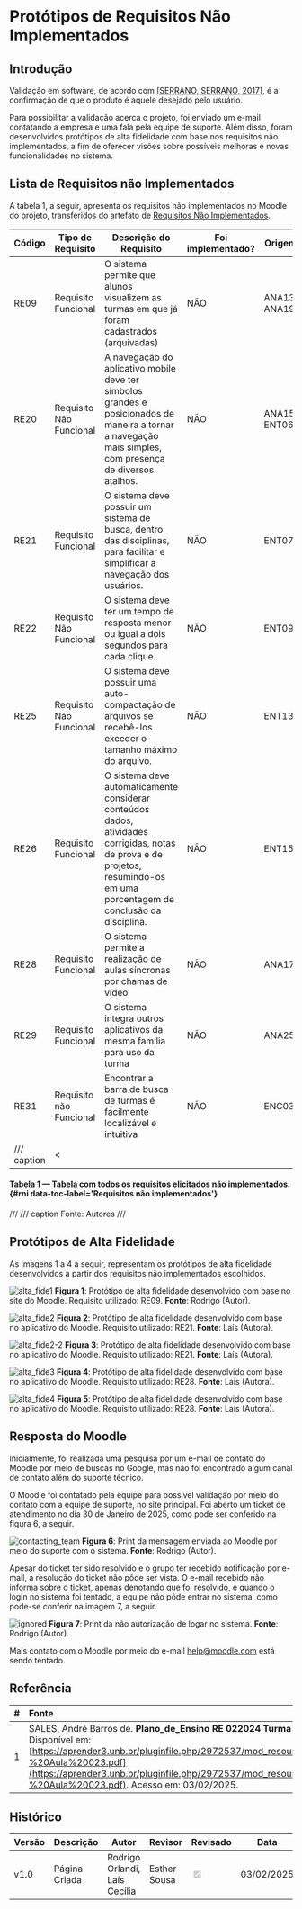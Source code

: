 # Protótipos de Requisitos Não Implementados

## Introdução

Validação em software, de acordo com [[SERRANO, SERRANO, 2017]](https://aprender3.unb.br/pluginfile.php/2972537/mod_resource/content/2/Requisitos%20-%20Aula%20023.pdf), é a confirmação de que o produto é aquele desejado pelo usuário.  

Para possibilitar a validação acerca o projeto, foi enviado um e-mail contatando a empresa e uma fala pela equipe de suporte. Além disso, foram desenvolvidos protótipos de alta fidelidade com base nos requisitos não implementados, a fim de oferecer visões sobre possíveis melhoras e novas funcionalidades no sistema.

## Lista de Requisitos não Implementados

A tabela 1, a seguir, apresenta os requisitos não implementados no Moodle do projeto, transferidos do artefato de [Requisitos Não Implementados](https://requisitos-de-software.github.io/2024.2-Moodle/Entregas/03%20-%20Modelagem/areq_nao_imp/#requisitos).

| Código  | Tipo de Requisito          | Descrição do Requisito  |  Foi implementado?  | Origem |
|---------|----------------------------|-------------------------|---------------------|--------|
| RE09    |  Requisito Funcional       |  O sistema permite que alunos visualizem as turmas em que já foram cadastrados (arquivadas) | NÃO | ANA13, ANA19 |
| RE20    |  Requisito Não Funcional   |  A navegação do aplicativo mobile deve ter símbolos grandes e posicionados de maneira a tornar a navegação mais simples, com presença de diversos atalhos. | NÃO | ANA15, ENT06 |
| RE21    |  Requisito Funcional       |  O sistema deve possuir um sistema de busca, dentro das disciplinas, para facilitar e simplificar a navegação dos usuários.| NÃO | ENT07 |
| RE22    |  Requisito Não Funcional   |  O sistema deve ter um tempo de resposta menor ou igual a dois segundos para cada clique. | NÃO | ENT09 |
| RE25    |  Requisito Não Funcional   |  O sistema deve possuir uma auto-compactação de arquivos se recebê-los exceder o tamanho máximo do arquivo.| NÃO | ENT13 |
| RE26    |  Requisito Funcional       |  O sistema deve automaticamente considerar conteúdos dados, atividades corrigidas, notas de prova e de projetos, resumindo-os em uma porcentagem de conclusão da disciplina.| NÃO |ENT15 |
| RE28    |  Requisito Funcional       |  O sistema permite a realização de aulas síncronas por chamas de vídeo | NÃO | ANA17 |
| RE29    |  Requisito Funcional       |  O sistema integra outros aplicativos da mesma família para uso da turma | NÃO | ANA25 |
| RE31    |  Requisito não Funcional   | Encontrar a barra de busca de turmas é facilmente localizável e intuitiva | NÃO | ENC03 |
/// caption | <
#### Tabela 1 — Tabela com todos os requisitos elicitados não implementados. {#rni data-toc-label='Requisitos não implementados'}
///
/// caption
Fonte: Autores
///

## Protótipos de Alta Fidelidade

As imagens 1 a 4 a seguir, representam os protótipos de alta fidelidade desenvolvidos a partir dos requisitos não implementados escolhidos. 

![alta_fide1](../../../img/alta_fide1.png) 
 **Figura 1**: Protótipo de alta fidelidade desenvolvido com base no site do Moodle. Requisito utilizado: RE09. **Fonte**: Rodrigo (Autor). 

![alta_fide2](../../../img/alta_fide2.jpeg) 
 **Figura 2**: Protótipo de alta fidelidade desenvolvido com base no aplicativo do Moodle. Requisito utilizado: RE21. **Fonte**: Laís (Autora). 

 ![alta_fide2-2](../../../img/alta_fide_2_2.jpeg) 
 **Figura 3**: Protótipo de alta fidelidade desenvolvido com base no aplicativo do Moodle. Requisito utilizado: RE21. **Fonte**: Laís (Autora). 

 ![alta_fide3](../../../img/alta_fide3.jpeg) 
 **Figura 4**: Protótipo de alta fidelidade desenvolvido com base no aplicativo do Moodle. Requisito utilizado: RE28. **Fonte**: Laís (Autora). 

 ![alta_fide4](../../../img/alta_fide4.jpeg) 
 **Figura 5**: Protótipo de alta fidelidade desenvolvido com base no aplicativo do Moodle. Requisito utilizado: RE28. **Fonte**: Laís (Autora). 

## Resposta do Moodle

Inicialmente, foi realizada uma pesquisa por um e-mail de contato do Moodle por meio de buscas no Google, mas não foi encontrado algum canal de contato além do suporte técnico.

O Moodle foi contatado pela equipe para possível validação por meio do contato com a equipe de suporte, no site principal. Foi aberto um ticket de atendimento no dia 30 de Janeiro de 2025, como pode ser conferido na figura 6, a seguir.

![contacting_team](../../../img/contacting_team.png) 
**Figura 6**: Print da mensagem enviada ao Moodle por meio do suporte com o sistema. **Fonte**: Rodrigo (Autor). 

Apesar do ticket ter sido resolvido e o grupo ter recebido notificação por e-mail, a resolução do ticket não pôde ser vista. O e-mail recebido não informa sobre o ticket, apenas denotando que foi resolvido, e quando o login no sistema foi tentado, a equipe não pôde entrar no sistema, como pode-se conferir na imagem 7, a seguir.

![ignored](../../../img/ignored.png) 
**Figura 7**: Print da não autorização de logar no sistema. **Fonte**: Rodrigo (Autor). 

Mais contato com o Moodle por meio do e-mail [help@moodle.com](help@moodle.com) está sendo tentado.

## Referência

| # | Fonte|
|---|:------|
| 1 | SALES, André Barros de. **Plano_de_Ensino RE 022024 Turma 02 v1**. UnB Gama (FCTE). Disponível em: [https://aprender3.unb.br/pluginfile.php/2972537/mod_resource/content/2/Requisitos%20-%20Aula%20023.pdf](https://aprender3.unb.br/pluginfile.php/2972537/mod_resource/content/2/Requisitos%20-%20Aula%20023.pdf). Acesso em: 03/02/2025. |


## Histórico

| Versão | Descrição                  | Autor                           | Revisor                  |                 Revisado          | Data       |
|--------|----------------------------|---------------------------------|--------------------------|-----------------------------------|------------|
| v1.0   | Página Criada              | Rodrigo Orlandi, Laís Cecília   | Esther Sousa    | <input type="checkbox" onclick="return false;" disabled checked/> | 03/02/2025 |